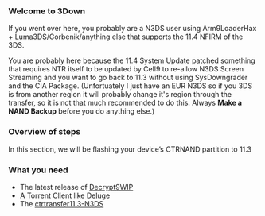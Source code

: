 ### Welcome to 3Down

If you went over here, you probably are a N3DS user using Arm9LoaderHax + Luma3DS/Corbenik/anything else that supports the 11.4 NFIRM of the 3DS.

You are probably here because the 11.4 System Update patched something that requires NTR itself to be updated by Cell9 to re-allow N3DS Screen Streaming and you want to go back to 11.3 without using SysDowngrader and the CIA Package.
(Unfortuately I just have an EUR N3DS so if you 3DS is from another region it will probably change it's region through the transfer, so it is not that much recommended to do this. Always **Make a NAND Backup** before you do anything else.)

### Overview of steps

In this section, we will be flashing your device’s CTRNAND partition to 11.3

### What you need

- The latest release of [Decrypt9WIP](https://github.com/d0k3/Decrypt9WIP/releases/latest)
- A Torrent Client like [Deluge](http://dev.deluge-torrent.org/wiki/Download)
- The [ctrtransfer11.3-N3DS]()


